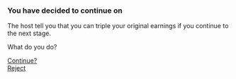 ### You have decided to continue on   
   
The host tell you that you can triple your original earnings if you continue to the next stage.   
   
What do you do?   
   
[Continue?](maze2-continue.md)   
[Reject](maze2-continue-force.md)
